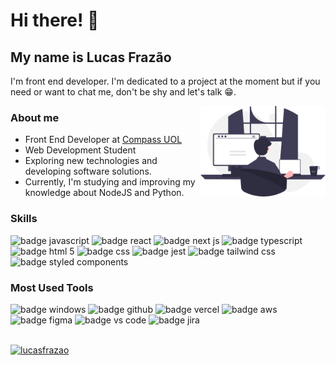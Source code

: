 <h1>Hi there! 👋</h1>

<h2>My name is Lucas Frazão</h2>

<p>
I'm front end developer. I'm dedicated to a project at the moment but if you need or want to chat me, don't be shy and let's talk 😁.
</p>

<img src="computer.svg" min-width="200px" max-width="200px" width="200px" align="right" alt="Lucas_Frazao_Profile">

<h3>About me</h3>
<ul align="left" margin-bottom="200px">
<li>Front End Developer at <a href="https://compass.uol/en/home/">Compass UOL</a></li>
<li>Web Development Student </li>
<li>Exploring new technologies and developing software solutions.</li>
<li>Currently, I'm studying and improving my knowledge about NodeJS and Python.</li>
</ul>

<h3>Skills</h3>

<div>
<img src="https://img.shields.io/badge/JavaScript-F7DF1E?style=for-the-badge&logo=javascript&logoColor=black" alt="badge javascript"/>
<img src="https://img.shields.io/badge/React-20232A?style=for-the-badge&logo=react&logoColor=61DAFB" alt="badge react"/>
<img src="https://img.shields.io/badge/next%20js-000000?style=for-the-badge&logo=nextdotjs&logoColor=white" alt="badge next js"/>
<img src="https://img.shields.io/badge/TypeScript-007ACC?style=for-the-badge&logo=typescript&logoColor=white" alt="badge typescript"/>
<img src="https://img.shields.io/badge/HTML5-E34F26?style=for-the-badge&logo=html5&logoColor=white" alt="badge html 5"/>
<img src="https://img.shields.io/badge/CSS3-1572B6?style=for-the-badge&logo=css3&logoColor=white" alt="badge css"/>
<img src="https://img.shields.io/badge/Jest-C21325?style=for-the-badge&logo=jest&logoColor=white" alt="badge jest"/>
<img src="https://img.shields.io/badge/Tailwind_CSS-38B2AC?style=for-the-badge&logo=tailwind-css&logoColor=white" alt=" badge tailwind css"/>
<img src="https://img.shields.io/badge/styled--components-DB7093?style=for-the-badge&logo=styled-components&logoColor=white" alt="badge styled components"/>
</div>

<h3>Most Used Tools</h3>

<div>
  <img src="https://img.shields.io/badge/Windows-0078D6?style=for-the-badge&logo=windows&logoColor=white" alt="badge windows" />
  <img src="https://img.shields.io/badge/GitHub-100000?style=for-the-badge&logo=github&logoColor=white" alt="badge github"/>
  <img src="https://img.shields.io/badge/Vercel-000000?style=for-the-badge&logo=vercel&logoColor=white" alt="badge vercel"/>
  <img src="https://img.shields.io/badge/Amazon_AWS-FF9900?style=for-the-badge&logo=amazonaws&logoColor=white" alt="badge aws"/>
  <img src="https://img.shields.io/badge/Figma-F24E1E?style=for-the-badge&logo=figma&logoColor=white" alt="badge figma"/>
  <img src="https://img.shields.io/badge/VSCode-0078D4?style=for-the-badge&logo=visual%20studio%20code&logoColor=white" alt="badge vs code"/>
  <img src="https://img.shields.io/badge/Jira-0052CC?style=for-the-badge&logo=Jira&logoColor=white" alt="badge jira"/>
</div>

<br>

[![lucasfrazao](https://github-readme-stats.vercel.app/api/top-langs/?username=lucasfrazao&hide=html&layout=compact&theme=default)](https://github.com/anuraghazra/github-readme-stats)

